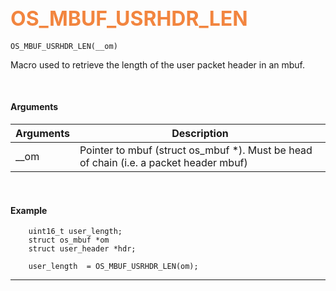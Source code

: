 ## <font color="#F2853F" style="font-size:24pt">OS_MBUF_USRHDR_LEN</font>

```no-highlight
OS_MBUF_USRHDR_LEN(__om)
```

Macro used to retrieve the length of the user packet header in an mbuf.

<br>


#### Arguments

| Arguments | Description |
|-----------|-------------|
| __om |  Pointer to mbuf (struct os_mbuf *). Must be head of chain (i.e. a packet header mbuf) |


<br>

#### Example

```no-highlight
    uint16_t user_length;
    struct os_mbuf *om
    struct user_header *hdr;

    user_length  = OS_MBUF_USRHDR_LEN(om);
```

---------------------

